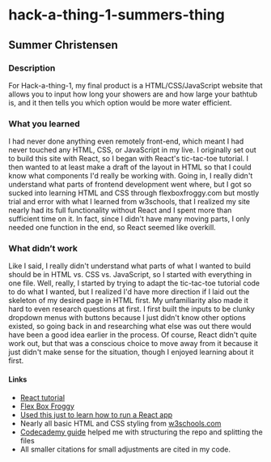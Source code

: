 # hack-a-thing-1-summers-thing
## Summer Christensen

### Description
For Hack-a-thing-1, my final product is a HTML/CSS/JavaScript website that allows you to input how long your showers are  and how large your bathtub is, and it then tells you which option would be more water efficient.

### What you learned
I had never done anything even remotely front-end, which meant I had never touched any HTML, CSS, or JavaScript in my live. I originally set out to build this site with React, so I began with React's tic-tac-toe tutorial. I then wanted to at least make a draft of the layout in HTML so that I could know what components I'd really be working with. Going in, I really didn't understand what parts of frontend development went where, but I got so sucked into learning HTML and CSS through flexboxfroggy.com but mostly trial and error with what I learned from w3schools, that I realized my site nearly had its full functionality without React and I spent more than sufficient time on it. In fact, since I didn't have many moving parts, I only needed one function in the end, so React seemed like overkill.

### What didn’t work
Like I said, I really didn't understand what parts of what I wanted to build should be in HTML vs. CSS vs. JavaScript, so I started with everything in one file. Well, really, I started by trying to adapt the tic-tac-toe tutorial code to do what I wanted, but I realized I'd have more direction if I laid out the skeleton of my desired page in HTML first. My unfamiliarity also made it hard to even research questions at first. I first built the inputs to be clunky dropdown menus with buttons because I just didn't know other options existed, so going back in and researching what else was out there would have been a good idea earlier in the process. Of course, React didn't quite work out, but that was a conscious choice to move away from it because it just didn't make sense for the situation, though I enjoyed learning about it first.

#### Links
* [React tutorial](https://reactjs.org/tutorial/tutorial.html#overview)
* [Flex Box Froggy](https://flexboxfroggy.com)
* [Used this just to learn how to run a React app](https://www.codementor.io/@rajjeet/step-by-step-create-a-react-project-from-scratch-11s9skvnxv)
* Nearly all basic HTML and CSS styling from [w3schools.com](https://www.w3schools.com/)
* [Codecademy guide](https://www.codecademy.com/articles/f1-u2-create-first-prj) helped me with structuring the repo and splitting the files
* All smaller citations for small adjustments are cited in my code.
